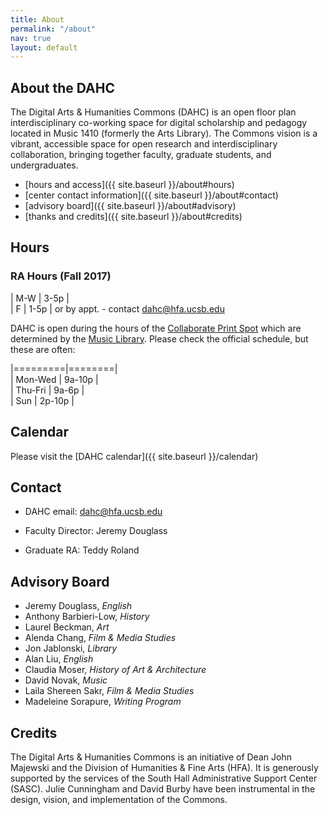 ```yaml
---
title: About
permalink: "/about"
nav: true
layout: default
---
```


## About the DAHC

The Digital Arts & Humanities Commons (DAHC) is an open floor plan interdisciplinary co-working space for digital scholarship and pedagogy located in Music 1410 (formerly the Arts Library). The Commons vision is a vibrant, accessible space for open research and interdisciplinary collaboration, bringing together faculty, graduate students, and undergraduates.

* [hours and access]({{ site.baseurl }}/about#hours)
* [center contact information]({{ site.baseurl }}/about#contact)
* [advisory board]({{ site.baseurl }}/about#advisory)
* [thanks and credits]({{ site.baseurl }}/about#credits)

<!-- [policies]({{ site.baseurl }}/about#policies) -->

## Hours

### RA Hours (Fall 2017)

| M-W | 3-5p |  
| F   | 1-5p |
or by appt. - contact <dahc@hfa.ucsb.edu>

DAHC is open during the hours of the [Collaborate Print Spot](http://www.collaborate.ucsb.edu/services/student/printing) which are determined by the [Music Library](https://www.library.ucsb.edu/hours). Please check the official schedule, but these are often:

|=========|========|  
| Mon-Wed | 9a-10p |  
| Thu-Fri | 9a-6p  |  
| Sun     | 2p-10p |  

## Calendar

Please visit the [DAHC calendar]({{ site.baseurl }}/calendar)

## Contact

* DAHC email: <dahc@hfa.ucsb.edu>

* Faculty Director: Jeremy Douglass

* Graduate RA: Teddy Roland

## Advisory Board

- Jeremy Douglass, *English*
- Anthony Barbieri-Low, *History*
- Laurel Beckman, *Art*
- Alenda Chang, *Film & Media Studies*
- Jon Jablonski, *Library*
- Alan Liu, *English*	
- Claudia Moser, *History of Art & Architecture*
- David Novak, *Music*
- Laila Shereen Sakr, *Film & Media Studies*
- Madeleine Sorapure, *Writing Program*

## Credits

The Digital Arts & Humanities Commons is an initiative of Dean John Majewski and the Division of Humanities & Fine Arts (HFA). It is generously supported by the services of the South Hall Administrative Support Center (SASC). Julie Cunningham and David Burby have been instrumental in the design, vision, and implementation of the Commons.

<!-- summer RAs -->

<!-- Policies -->